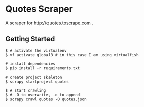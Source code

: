 # Quotes Scraper

A scraper for http://quotes.toscrape.com .

## Getting Started

``` shell
$ # activate the virtualenv
$ vf activate global3 # in this case I am using virtualfish

# install dependencies
$ pip install -r requirements.txt

# create project skeleton
$ scrapy startproject quotes

$ # start crawling
$ # -O to overwrite, -o to append
$ scrapy crawl quotes -O quotes.json
```
